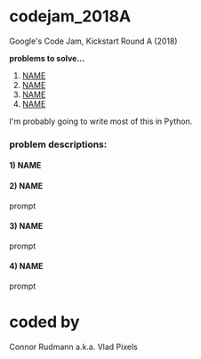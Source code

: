 # codejam_2018A
Google's Code Jam, Kickstart Round A (2018)

__problems to solve...__
1) [NAME](link)
2) [NAME](link)
3) [NAME](link)
4) [NAME](link)

I'm probably going to write most of this in Python.

### problem descriptions:
#### 1) NAME

#### 2) NAME
prompt

#### 3) NAME
prompt

#### 4) NAME
prompt

# coded by
Connor Rudmann a.k.a. Vlad Pixels
